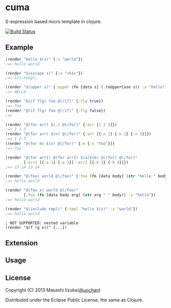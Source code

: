# cuma

S-expression based micro template in clojure.

[![Build Status](https://travis-ci.org/liquidz/cuma.png?branch=master)](https://travis-ci.org/liquidz/cuma)

## Example

```clojure
(render "hello $(x)" {:x "world"})
;=> hello world

(render "$(escape x)" {:x "<h1>"})
;=> &lt;h1&gt;

(render "$(upper x)" {:upper (fn [data s] (.toUpperCase s)) :x "hello")
;=> HELLO

(render "@(if flg) foo @(/if)" {:flg true})
;=> foo
(render "@(if flg) foo @(/if)" {:flg false})
;=>

(render "@(for arr) $(.) @(/for)" {:arr [1 2 3]})
;=> 1 2 3
(render "@(for arr) $(n) @(/for)" {:arr [{:n 1} {:n 2} {:n 3}]})
;=> 1 2 3
(render "@(for m) $(n) @(/for)" {:m {:n "foo"}})
;=> foo

(render "@(for arr1) @(for arr2) $(a)$(b) @(/for) @(/for)"
        {:arr1 [{:a 1} {:a 2}] :arr2 [{:b 3} {:b 4}]})
;=> 13 14 23 24

(render "@(foo) world @(/foo)" {:foo (fn [data body] (str "hello " body))})
;=> hello world

(render "@(foo x) world @(/foo)"
        {:foo (fn [data body arg] (str arg " " body)) :x "hello"})
;=> hello world

(render "$(include tmpl)" {:tmpl "hello $(x)" :x "world"})
;=> hello world
```

```clojur
; NOT SUPPORTED: nested variable
(render "$(f (g x))" {...})
```


## Extension


## Usage

## License

Copyright (C) 2013 Masashi Iizuka([@uochan](http://twitter.com))

Distributed under the Eclipse Public License, the same as Clojure.
